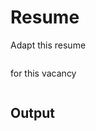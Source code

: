 <!-- /* cspell:locale en */ -->
<!-- LTeX: language=en-US-->
# Resume

Adapt this resume

  ```markdown

  ```

for this vacancy

  ```text

  ```

## Output

  ```markdown

  ```